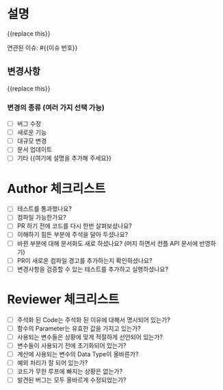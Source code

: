 # 설명

{{replace this}}

연관된 이슈: #{{이슈 번호}}

## 변경사항

{{replace this}}

### 변경의 종류 (여러 가지 선택 가능)

- [ ] 버그 수정
- [ ] 새로운 기능
- [ ] 대규모 변경
- [ ] 문서 업데이트
- [ ] 기타 {{여기에 설명을 추가해 주세요}}

# Author 체크리스트

- [ ] 테스트를 통과했나요?
- [ ] 컴파일 가능한가요?
- [ ] PR 하기 전에 코드를 다시 한번 살펴보셨나요?
- [ ] 이해하기 힘든 부분에 주석을 달아 두셨나요?
- [ ] 바뀐 부분에 대해 문서화도 새로 하셨나요? (머지 하면서 컨플 API 문서에 반영하기)
- [ ] PR이 새로운 컴파일 경고를 추가하는지 확인하셨나요?
- [ ] 변경사항을 검증할 수 있는 테스트를 추가하고 실행하셨나요?

# Reviewer 체크리스트

- [ ] 주석화 된 Code는 주석화 된 이유에 대해서 명시되어 있는가?
- [ ] 함수의 Parameter는 유효한 값을 가지고 있는가?
- [ ] 사용되는 변수들은 상황에 맞게 적절하게 선언되어 있는가?
- [ ] 변수들이 사용되기 전에 초기화되어 있는가?
- [ ] 계산에 사용되는 변수의 Data Type이 올바른가?
- [ ] 예외 처리가 잘 되어 있는가?
- [ ] 코드가 무한 루프에 빠지는 상황은 없는가?
- [ ] 발견된 버그는 모두 올바르게 수정되었는가?
